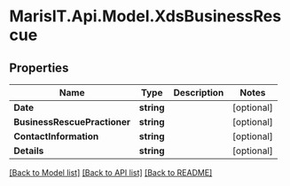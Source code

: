 
# MarisIT.Api.Model.XdsBusinessRescue

## Properties

Name | Type | Description | Notes
------------ | ------------- | ------------- | -------------
**Date** | **string** |  | [optional] 
**BusinessRescuePractioner** | **string** |  | [optional] 
**ContactInformation** | **string** |  | [optional] 
**Details** | **string** |  | [optional] 

[[Back to Model list]](../README.md#documentation-for-models)
[[Back to API list]](../README.md#documentation-for-api-endpoints)
[[Back to README]](../README.md)

